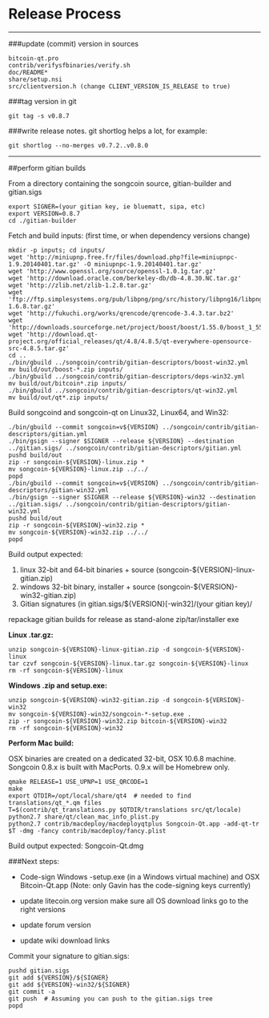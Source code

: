 Release Process
====================

* * *

###update (commit) version in sources


	bitcoin-qt.pro
	contrib/verifysfbinaries/verify.sh
	doc/README*
	share/setup.nsi
	src/clientversion.h (change CLIENT_VERSION_IS_RELEASE to true)

###tag version in git

	git tag -s v0.8.7

###write release notes. git shortlog helps a lot, for example:

	git shortlog --no-merges v0.7.2..v0.8.0

* * *

##perform gitian builds

 From a directory containing the songcoin source, gitian-builder and gitian.sigs
  
	export SIGNER=(your gitian key, ie bluematt, sipa, etc)
	export VERSION=0.8.7
	cd ./gitian-builder

 Fetch and build inputs: (first time, or when dependency versions change)

	mkdir -p inputs; cd inputs/
	wget 'http://miniupnp.free.fr/files/download.php?file=miniupnpc-1.9.20140401.tar.gz' -O miniupnpc-1.9.20140401.tar.gz'
	wget 'http://www.openssl.org/source/openssl-1.0.1g.tar.gz'
	wget 'http://download.oracle.com/berkeley-db/db-4.8.30.NC.tar.gz'
	wget 'http://zlib.net/zlib-1.2.8.tar.gz'
	wget 'ftp://ftp.simplesystems.org/pub/libpng/png/src/history/libpng16/libpng-1.6.8.tar.gz'
	wget 'http://fukuchi.org/works/qrencode/qrencode-3.4.3.tar.bz2'
	wget 'http://downloads.sourceforge.net/project/boost/boost/1.55.0/boost_1_55_0.tar.bz2'
	wget 'http://download.qt-project.org/official_releases/qt/4.8/4.8.5/qt-everywhere-opensource-src-4.8.5.tar.gz'
	cd ..
	./bin/gbuild ../songcoin/contrib/gitian-descriptors/boost-win32.yml
	mv build/out/boost-*.zip inputs/
	./bin/gbuild ../songcoin/contrib/gitian-descriptors/deps-win32.yml
	mv build/out/bitcoin*.zip inputs/
	./bin/gbuild ../songcoin/contrib/gitian-descriptors/qt-win32.yml
	mv build/out/qt*.zip inputs/

 Build songcoind and songcoin-qt on Linux32, Linux64, and Win32:
  
	./bin/gbuild --commit songcoin=v${VERSION} ../songcoin/contrib/gitian-descriptors/gitian.yml
	./bin/gsign --signer $SIGNER --release ${VERSION} --destination ../gitian.sigs/ ../songcoin/contrib/gitian-descriptors/gitian.yml
	pushd build/out
	zip -r songcoin-${VERSION}-linux.zip *
	mv songcoin-${VERSION}-linux.zip ../../
	popd
	./bin/gbuild --commit songcoin=v${VERSION} ../songcoin/contrib/gitian-descriptors/gitian-win32.yml
	./bin/gsign --signer $SIGNER --release ${VERSION}-win32 --destination ../gitian.sigs/ ../songcoin/contrib/gitian-descriptors/gitian-win32.yml
	pushd build/out
	zip -r songcoin-${VERSION}-win32.zip *
	mv songcoin-${VERSION}-win32.zip ../../
	popd

  Build output expected:

  1. linux 32-bit and 64-bit binaries + source (songcoin-${VERSION}-linux-gitian.zip)
  2. windows 32-bit binary, installer + source (songcoin-${VERSION}-win32-gitian.zip)
  3. Gitian signatures (in gitian.sigs/${VERSION}[-win32]/(your gitian key)/

repackage gitian builds for release as stand-alone zip/tar/installer exe

**Linux .tar.gz:**

	unzip songcoin-${VERSION}-linux-gitian.zip -d songcoin-${VERSION}-linux
	tar czvf songcoin-${VERSION}-linux.tar.gz songcoin-${VERSION}-linux
	rm -rf songcoin-${VERSION}-linux

**Windows .zip and setup.exe:**

	unzip songcoin-${VERSION}-win32-gitian.zip -d songcoin-${VERSION}-win32
	mv songcoin-${VERSION}-win32/songcoin-*-setup.exe .
	zip -r songcoin-${VERSION}-win32.zip bitcoin-${VERSION}-win32
	rm -rf songcoin-${VERSION}-win32

**Perform Mac build:**

  OSX binaries are created on a dedicated 32-bit, OSX 10.6.8 machine.
  Songcoin 0.8.x is built with MacPorts.  0.9.x will be Homebrew only.

	qmake RELEASE=1 USE_UPNP=1 USE_QRCODE=1
	make
	export QTDIR=/opt/local/share/qt4  # needed to find translations/qt_*.qm files
	T=$(contrib/qt_translations.py $QTDIR/translations src/qt/locale)
	python2.7 share/qt/clean_mac_info_plist.py
	python2.7 contrib/macdeploy/macdeployqtplus Songcoin-Qt.app -add-qt-tr $T -dmg -fancy contrib/macdeploy/fancy.plist

 Build output expected: Songcoin-Qt.dmg

###Next steps:

* Code-sign Windows -setup.exe (in a Windows virtual machine) and
  OSX Bitcoin-Qt.app (Note: only Gavin has the code-signing keys currently)

* update litecoin.org version
  make sure all OS download links go to the right versions

* update forum version

* update wiki download links

Commit your signature to gitian.sigs:

	pushd gitian.sigs
	git add ${VERSION}/${SIGNER}
	git add ${VERSION}-win32/${SIGNER}
	git commit -a
	git push  # Assuming you can push to the gitian.sigs tree
	popd

